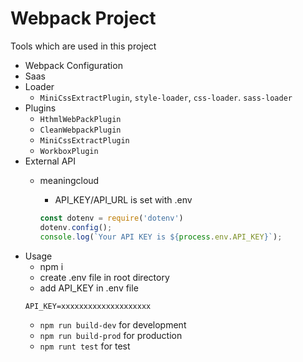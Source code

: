 # Webpack Project

Tools which are used in this project

- Webpack Configuration
- Saas
- Loader
    - `MiniCssExtractPlugin`, `style-loader`, `css-loader`. `sass-loader`
- Plugins
    - `HthmlWebPackPlugin`
    - `CleanWebpackPlugin`
    - `MiniCssExtractPlugin`
    - `WorkboxPlugin`
- External API
    - meaningcloud
        - API_KEY/API_URL is set with .env

        ```jsx
        const dotenv = require('dotenv')
        dotenv.config();
        console.log(`Your API KEY is ${process.env.API_KEY}`);
        ```
- Usage
    - npm i
    - create .env file in root directory
    - add API_KEY in .env file
    ```
    API_KEY=xxxxxxxxxxxxxxxxxxxx
    ```
    - `npm run build-dev` for development
    - `npm run build-prod` for production  
    - `npm runt test` for test